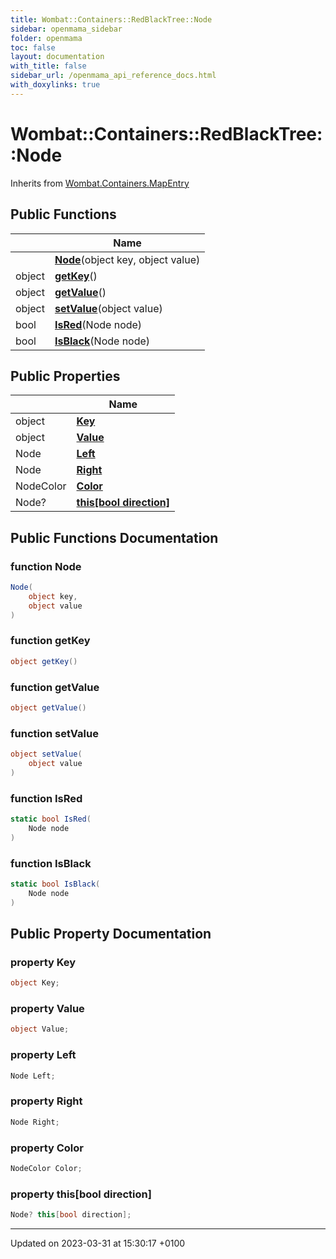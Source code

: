 ```yaml
---
title: Wombat::Containers::RedBlackTree::Node
sidebar: openmama_sidebar
folder: openmama
toc: false
layout: documentation
with_title: false
sidebar_url: /openmama_api_reference_docs.html
with_doxylinks: true
---
```


# Wombat::Containers::RedBlackTree::Node





Inherits from [Wombat.Containers.MapEntry](interfaceWombat_1_1Containers_1_1MapEntry.html)

## Public Functions

|                | Name           |
| -------------- | -------------- |
| | **[Node](classWombat_1_1Containers_1_1RedBlackTree_1_1Node.html#function-node)**(object key, object value) |
| object | **[getKey](classWombat_1_1Containers_1_1RedBlackTree_1_1Node.html#function-getkey)**() |
| object | **[getValue](classWombat_1_1Containers_1_1RedBlackTree_1_1Node.html#function-getvalue)**() |
| object | **[setValue](classWombat_1_1Containers_1_1RedBlackTree_1_1Node.html#function-setvalue)**(object value) |
| bool | **[IsRed](classWombat_1_1Containers_1_1RedBlackTree_1_1Node.html#function-isred)**(Node node) |
| bool | **[IsBlack](classWombat_1_1Containers_1_1RedBlackTree_1_1Node.html#function-isblack)**(Node node) |

## Public Properties

|                | Name           |
| -------------- | -------------- |
| object | **[Key](classWombat_1_1Containers_1_1RedBlackTree_1_1Node.html#property-key)**  |
| object | **[Value](classWombat_1_1Containers_1_1RedBlackTree_1_1Node.html#property-value)**  |
| Node | **[Left](classWombat_1_1Containers_1_1RedBlackTree_1_1Node.html#property-left)**  |
| Node | **[Right](classWombat_1_1Containers_1_1RedBlackTree_1_1Node.html#property-right)**  |
| NodeColor | **[Color](classWombat_1_1Containers_1_1RedBlackTree_1_1Node.html#property-color)**  |
| Node? | **[this[bool direction]](classWombat_1_1Containers_1_1RedBlackTree_1_1Node.html#property-this[bool-direction])**  |

## Public Functions Documentation

### function Node

```csharp
Node(
    object key,
    object value
)
```


### function getKey

```csharp
object getKey()
```


### function getValue

```csharp
object getValue()
```


### function setValue

```csharp
object setValue(
    object value
)
```


### function IsRed

```csharp
static bool IsRed(
    Node node
)
```


### function IsBlack

```csharp
static bool IsBlack(
    Node node
)
```


## Public Property Documentation

### property Key

```csharp
object Key;
```


### property Value

```csharp
object Value;
```


### property Left

```csharp
Node Left;
```


### property Right

```csharp
Node Right;
```


### property Color

```csharp
NodeColor Color;
```


### property this[bool direction]

```csharp
Node? this[bool direction];
```


-------------------------------

Updated on 2023-03-31 at 15:30:17 +0100
